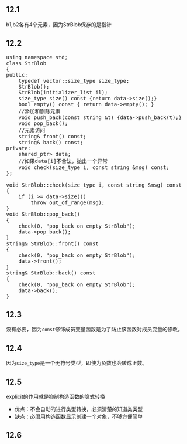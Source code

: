 ## 12.1

b1,b2各有4个元素，因为StrBlob保存的是指针

## 12.2
<pre>
using namespace std;
class StrBlob
{
public:
    typedef vector<string>::size_type size_type;
    StrBlob();
    StrBlob(initializer_list<string> il);
    size_type size() const {return data->size();}
    bool empty() const { return data->empty(); }
    //添加和删除元素
    void push_back(const string &t) {data->push_back(t);}
    void pop_back();
    //元素访问
    string& front() const;
    string& back() const;
private:
    shared_ptr<vector<string>> data;
    //如果data[i]不合法，抛出一个异常
    void check(size_type i, const string &msg) const;
};

void StrBlob::check(size_type i, const string &msg) const
{
    if (i >= data->size())
        throw out_of_range(msg);
}
void StrBlob::pop_back()
{
    check(0, "pop_back on empty StrBlob");
    data->pop_back();
}
string& StrBlob::front() const
{
    check(0, "pop_back on empty StrBlob");
    data->front();
}
string& StrBlob::back() const
{
    check(0, "pop_back on empty StrBlob");
    data->back();
}
</pre>

## 12.3
没有必要，因为`const`修饰成员变量函数是为了防止该函数对成员变量的修改。

## 12.4
因为`size_type`是一个无符号类型，即使为负数也会转成正数。

## 12.5
explicit的作用就是抑制构造函数的隐式转换

- 优点：不会自动的进行类型转换，必须清楚的知道类类型
- 缺点：必须用构造函数显示创建一个对象，不够方便简单

## 12.6
